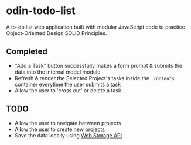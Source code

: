 # odin-todo-list
A to-do list web application built with modular JavaScript code to practice Object-Oriented Design SOLID Principles.

## Completed
- "Add a Task" button successfully makes a form prompt & submits the data into the internal model module
- Refresh & render the Selected Project's tasks inside the `.contents` container everytime the user submits a task
- Allow the user to 'cross out' or delete a task

## TODO
- Allow the user to navigate between projects
- Allow the user to create new projects
- Save the data locally using [Web Storage API](https://developer.mozilla.org/en-US/docs/Web/API/Web_Storage_API/Using_the_Web_Storage_API)